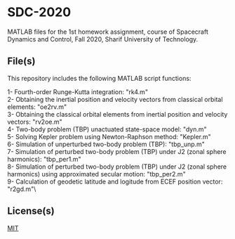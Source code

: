 # SDC-2020

MATLAB files for the 1st homework assignment, course of Spacecraft Dynamics and Control, Fall 2020, Sharif University of Technology. 


## File(s)

This repository includes the following MATLAB script functions: 

1- Fourth-order Runge-Kutta integration: "rk4.m"\
2- Obtaining the inertial position and velocity vectors from classical orbital elements: "oe2rv.m"\
3- Obtaining the classical orbital elements from inertial position and velocity vectors: "rv2oe.m"\
4- Two-body problem (TBP) unactuated state-space model: "dyn.m"\
5- Solving Kepler problem using Newton-Raphson method: "Kepler.m"\
6- Simulation of unperturbed two-body problem (TBP): "tbp_unp.m"\
7- Simulation of perturbed two-body problem (TBP) under J2 (zonal sphere harmonics): "tbp_per1.m"\
8- Simulation of perturbed two-body problem (TBP) under J2 (zonal sphere harmonics) using approximated secular motion: "tbp_per2.m"\
9- Calculation of geodetic latitude and logitude from ECEF position vector: "r2gd.m"\

## License(s)

[MIT](https://choosealicense.com/licenses/mit/)
